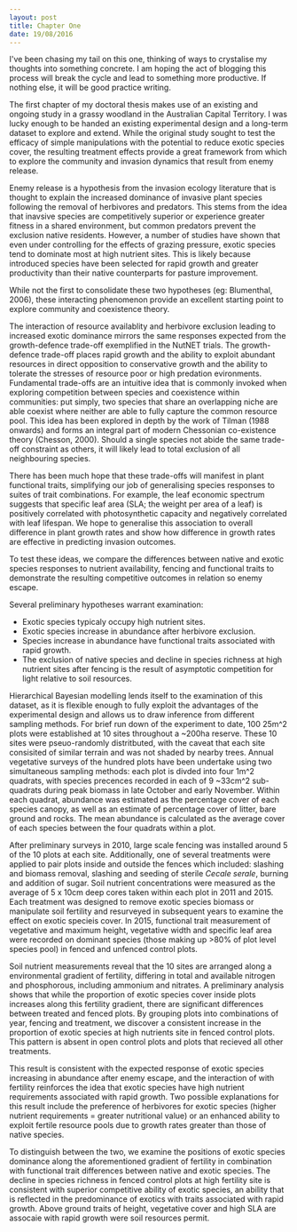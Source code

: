 ```yaml
---
layout: post
title: Chapter One
date: 19/08/2016
---
```


I've been chasing my tail on this one, thinking of ways to crystalise my thoughts into something concrete. I am hoping the act of blogging this process will break the cycle and lead to something more productive.
If nothing else, it will be good practice writing.

The first chapter of my doctoral thesis makes use of an existing and ongoing study in a grassy woodland in the Australian Capital Territory. I was lucky enough to be handed an existing experimental design and a long-term dataset to explore and extend.
While the original study sought to test the efficacy of simple manipulations with the potential to reduce exotic species cover, the resulting treatment effects provide a great framework from which to explore the community and invasion dynamics that result from enemy release.

Enemy release is a hypothesis from the invasion ecology literature that is thought to explain the increased dominance of invasive plant species following the removal of herbivores and predators. This stems from the idea that inavsive species are competitively superior or experience greater fitness in a shared environment, but common predators prevent the exclusion native residents. 
However, a number of studies have shown that even under controlling for the effects of grazing pressure, exotic species tend to dominate most at high nutrient sites. This is likely because introduced species have been selected for rapid growth and greater productivity than their native counterparts for pasture improvement.

While not the first to consolidate these two hypotheses (eg: Blumenthal, 2006), these interacting phenomenon provide an excellent starting point to explore community and coexistence theory.

The interaction of resource availablity and herbivore exclusion leading to increased exotic dominance mirrors the same responses expected from the growth-defence trade-off exemplified in the NutNET trials. The growth-defence trade-off places rapid growth and the ability to exploit abundant resources in direct opposition to conservative growth and the ability to tolerate the stresses of resource poor or high predation evironments.
Fundamental trade-offs are an intuitive idea that is commonly invoked when exploring competition between species and coexistence within communities: put simply, two species that share an overlapping niche are able coexist where neither are able to fully capture the common resource pool. This idea has been explored in depth by the work of Tilman (1988 onwards) and forms an integral part of modern Chessonian co-existence theory (Chesson, 2000). Should a single species not abide the same trade-off constraint as others, it will likely lead to total exclusion of all neighbouring species. 

There has been much hope that these trade-offs will manifest in plant functional traits, simplifying our job of generalising species responses to suites of trait combinations. For example, the leaf economic spectrum suggests that specific leaf area (SLA; the weight per area of a leaf) is positively correlated with photosynthetic capacity and negatively correlated with leaf lifespan. We hope to generalise this association to overall difference in plant growth rates and show how difference in growth rates are effective in predicting invasion outcomes.

To test these ideas, we compare the differences between native and exotic species responses to nutrient availability, fencing and functional traits to demonstrate the resulting competitive outcomes in relation so enemy escape.

Several preliminary hypotheses warrant examination:
- Exotic species typicaly occupy high nutrient sites.
- Exotic species increase in abundance after herbivore exclusion.
- Species increase in abundance have functional traits associated with rapid growth.
- The exclusion of native species and decline in species richness at high nutrient sites after fencing is the result of asymptotic competition for light relative to soil resources.

Hierarchical Bayesian modelling lends itself to the examination of this dataset, as it is flexible enough to fully exploit the advantages of the experimental design and allows us to draw inference from different sampling methods. For brief run down of the experiment to date, 100 25m^2 plots were established at 10 sites throughout a ~200ha reserve. These 10 sites were pseuo-randomly distritbuted, with the caveat that each site consisited of similar terrain and was not shaded by nearby trees. Annual vegetative surveys of the hundred plots have been undertake using two simultaneous sampling methods: each plot is divded into four 1m^2 quadrats, with species precences recorded in each of 9 ~33cm^2 sub-quadrats during peak biomass in late October and early November. Within each quadrat, abundance was estimated as the percentage cover of each species canopy, as well as an estimate of percentage cover of litter, bare ground and rocks. The mean abundance is calculated as the average cover of each species between the four quadrats within a plot.

After preliminary surveys in 2010, large scale fencing was installed around 5 of the 10 plots at each site. Additionally, one of several treatments were applied to pair plots inside and outside the fences which included: slashing and biomass removal, slashing and seeding of sterile *Cecale serale*, burning and addition of sugar. Soil nutrient concentrations were measured as the average of 5 x 10cm deep cores taken within each plot in 2011 and 2015. Each treatment was designed to remove exotic species biomass or manipulate soil fertility and resurveyed in subsequent years to examine the effect on exotic specieis cover. In 2015, functional trait measurement of vegetative and maximum height, vegetative width and specific leaf area were recorded on dominant species (those making up >80% of plot level species pool) in fenced and unfenced control plots.

Soil nutrient measurements reveal that the 10 sites are arranged along a environmental gradient of fertility, differing in total and available nitrogen and phosphorous, including ammonium and nitrates. A preliminary analysis shows that while the proportion of exotic species cover inside plots increases along this fertility gradient, there are significant differences between treated and fenced plots. By grouping plots into combinations of year, fencing and treatment, we discover a consistent increase in the proportion of exotic species at high nutrients site in fenced control plots. This pattern is absent in open control plots and plots that recieved all other treatments.

This result is consistent with the expected response of exotic species increasing in abundance after enemy escape, and the interaction of with fertility reinforces the idea that exotic species have high nutrient requirements associated with rapid growth. Two possible explanations for this result include the preference of herbivores for exotic species (higher nutrient requirements = greater nutritional value) or an enhanced ability to exploit fertile resource pools due to growth rates greater than those of native species.

To distinguish between the two, we examine the positions of exotic species dominance along the aforementioned gradient of fertility in combination with functional trait differences between native and exotic species. The decline in species richness in fenced control plots at high fertility site is consistent with superior competitive ability of exotic species, an ability that is reflected in the predominance of exotics with traits associated with rapid growth. Above ground traits of height, vegetative cover and high SLA are assocaie with rapid growth were soil resources permit.
